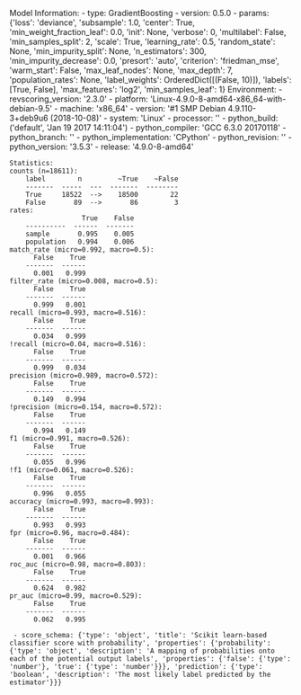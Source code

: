 Model Information:
	 - type: GradientBoosting
	 - version: 0.5.0
	 - params: {'loss': 'deviance', 'subsample': 1.0, 'center': True, 'min_weight_fraction_leaf': 0.0, 'init': None, 'verbose': 0, 'multilabel': False, 'min_samples_split': 2, 'scale': True, 'learning_rate': 0.5, 'random_state': None, 'min_impurity_split': None, 'n_estimators': 300, 'min_impurity_decrease': 0.0, 'presort': 'auto', 'criterion': 'friedman_mse', 'warm_start': False, 'max_leaf_nodes': None, 'max_depth': 7, 'population_rates': None, 'label_weights': OrderedDict([(False, 10)]), 'labels': [True, False], 'max_features': 'log2', 'min_samples_leaf': 1}
	Environment:
	 - revscoring_version: '2.3.0'
	 - platform: 'Linux-4.9.0-8-amd64-x86_64-with-debian-9.5'
	 - machine: 'x86_64'
	 - version: '#1 SMP Debian 4.9.110-3+deb9u6 (2018-10-08)'
	 - system: 'Linux'
	 - processor: ''
	 - python_build: ('default', 'Jan 19 2017 14:11:04')
	 - python_compiler: 'GCC 6.3.0 20170118'
	 - python_branch: ''
	 - python_implementation: 'CPython'
	 - python_revision: ''
	 - python_version: '3.5.3'
	 - release: '4.9.0-8-amd64'
	
	Statistics:
	counts (n=18611):
		label        n         ~True    ~False
		-------  -----  ---  -------  --------
		True     18522  -->    18500        22
		False       89  -->       86         3
	rates:
		              True    False
		----------  ------  -------
		sample       0.995    0.005
		population   0.994    0.006
	match_rate (micro=0.992, macro=0.5):
		  False    True
		-------  ------
		  0.001   0.999
	filter_rate (micro=0.008, macro=0.5):
		  False    True
		-------  ------
		  0.999   0.001
	recall (micro=0.993, macro=0.516):
		  False    True
		-------  ------
		  0.034   0.999
	!recall (micro=0.04, macro=0.516):
		  False    True
		-------  ------
		  0.999   0.034
	precision (micro=0.989, macro=0.572):
		  False    True
		-------  ------
		  0.149   0.994
	!precision (micro=0.154, macro=0.572):
		  False    True
		-------  ------
		  0.994   0.149
	f1 (micro=0.991, macro=0.526):
		  False    True
		-------  ------
		  0.055   0.996
	!f1 (micro=0.061, macro=0.526):
		  False    True
		-------  ------
		  0.996   0.055
	accuracy (micro=0.993, macro=0.993):
		  False    True
		-------  ------
		  0.993   0.993
	fpr (micro=0.96, macro=0.484):
		  False    True
		-------  ------
		  0.001   0.966
	roc_auc (micro=0.98, macro=0.803):
		  False    True
		-------  ------
		  0.624   0.982
	pr_auc (micro=0.99, macro=0.529):
		  False    True
		-------  ------
		  0.062   0.995
	
	 - score_schema: {'type': 'object', 'title': 'Scikit learn-based classifier score with probability', 'properties': {'probability': {'type': 'object', 'description': 'A mapping of probabilities onto each of the potential output labels', 'properties': {'false': {'type': 'number'}, 'true': {'type': 'number'}}}, 'prediction': {'type': 'boolean', 'description': 'The most likely label predicted by the estimator'}}}

